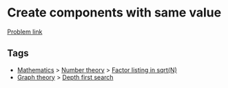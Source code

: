 # Create components with same value

[Problem link](https://leetcode.com/problems/create-components-with-same-value/)

## Tags

* [Mathematics](/README.md#Mathematics) > [Number theory](/README.md#Mathematics-Number_theory) > [Factor listing in sqrt(N)](/README.md#Mathematics-Number_theory-Factor_listing_in_sqrt_N_)
* [Graph theory](/README.md#Graph_theory) > [Depth first search](/README.md#Graph_theory-Depth_first_search)

